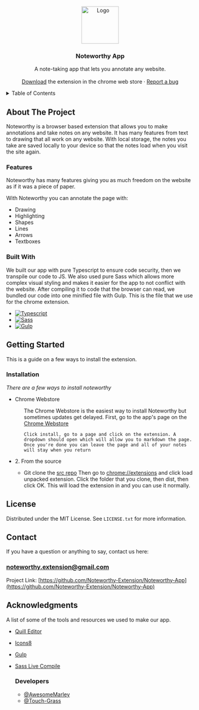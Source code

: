 <a name="readme-top"></a>

<!-- PROJECT LOGO -->
<br />
<div align="center">
  <a href="https://github.com/Noteworthy-Extension">
    <img src="https://res.cloudinary.com/dy1ztqqbk/image/upload/v1667020915/Noteworthy%20App/Noteworthy-Logo_p2w7om.png" alt="Logo" width="100" height="100">
  </a>

  <h3 align="center">Noteworthy App</h3>

  <p align="center">
    A note-taking app that lets you annotate any website.
    <br />
    <br />
    <a href="https://chrome.google.com/webstore/detail/noteworthy/ipgeapjcihgdkhoilllkfgkhailadfha">Download</a> the extension in the chrome web store
    ·
    <a href="https://github.com/Noteworthy-Extension/Noteworthy-App/issues">Report a bug</a>
  </p>
</div>

<!-- TABLE OF CONTENTS -->
<details>
  <summary>Table of Contents</summary>
  <ol>
    <li>
      <a href="#about-the-project">About The Project</a>
      <ul>
        <li><a href="#built-with">Built With</a></li>
      </ul>
    </li>
    <li>
      <a href="#getting-started">Getting Started</a>
      <ul>
        <li><a href="#installation">Installation</a></li>
      </ul>
    </li>
    <li><a href="#license">License</a></li>
    <li><a href="#contact">Contact</a></li>
    <li><a href="#acknowledgments">Acknowledgments</a></li>
  </ol>
</details>



<!-- ABOUT THE PROJECT -->
## About The Project

Noteworthy is a browser based extension that allows you to make annotations and take notes on any website. It has many features from text to drawing that all work on any website. With local storage, the notes you take are saved locally to your device so that the notes load when you visit the site again. 

### Features

Noteworthy has many features giving you as much freedom on the website as if it was a piece of paper. 

With Noteworthy you can annotate the page with:
* Drawing
* Highlighting
* Shapes
* Lines
* Arrows
* Textboxes

### Built With

We built our app with pure Typescript to ensure code security, then we transpile our code to JS. We also used pure Sass which allows more complex visual styling and makes it easier for the app to not conflict with the website. After compiling it to code that the browser can read, we bundled our code into one minified file with Gulp. This is the file that we use for the chrome extension.

* [![Typescript][Typescript]][Typescript-url]
* [![Sass][Sass]][Sass-url]
* [![Gulp][Gulp]][Gulp-url]

<!-- GETTING STARTED -->
## Getting Started

This is a guide on a few ways to install the extension.

### Installation

_There are a few ways to install noteworthy_
<ul>
  <li>Chrome Webstore</li>

  <ul>
    The Chrome Webstore is the easiest way to install Noteworthy but sometimes updates get delayed. First, go to the app's page on the
    <a href='https://chrome.google.com/webstore/detail/noteworthy/ipgeapjcihgdkhoilllkfgkhailadfha'>Chrome Webstore</a>

    Click install, go to a page and click on the extension. A dropdown should open which will allow you to markdown the page. Once you're done you can leave the page and all of your notes will stay when you return
  </ul>
  
  <li>2. From the source</li>

  <ul>
    <li>
      Git clone the <a href="https://github.com/Noteworthy-Extension/Noteworthy-Extension">src repo</a> Then go to <a href="chrome://extensions">chrome://extensions</a> and click load unpacked extension. Click the folder that you clone, then dist, then click OK. This will load the extension in and you can use it normally.
    </li>
  </ul>
</ul>

<!-- LICENSE -->
## License

Distributed under the MIT License. See `LICENSE.txt` for more information.

<!-- CONTACT -->
## Contact

If you have a question or anything to say, contact us here:

### noteworthy.extension@gmail.com

Project Link: [https://github.com/Noteworthy-Extension/Noteworthy-App](https://github.com/Noteworthy-Extension/Noteworthy-App)

<!-- ACKNOWLEDGMENTS -->
## Acknowledgments

A list of some of the tools and resources we used to make our app.

* [Quill Editor](https://quilljs.com/)
* [Icons8](https://icons8.com/)
* [Gulp](https://gulpjs.com/)
* [Sass Live Compile](https://marketplace.visualstudio.com/items?itemName=ritwickdey.live-sass)

  ### Developers
  * [@AwesomeMarley](https://github.com/AwesomeMarley)
  * [@Touch-Grass](https://github.com/Touch-Grass)

<!-- MARKDOWN LINKS & IMAGES -->
[Typescript]: https://res.cloudinary.com/dy1ztqqbk/image/upload/v1667021818/Noteworthy%20App/TypescriptLogo_80x80_p80gvb.png
[Typescript-url]: https://typescriptlang.org
[Sass]: https://res.cloudinary.com/dy1ztqqbk/image/upload/v1667022004/Noteworthy%20App/Sass_Logo_Color.svg_80x80_vakikj.png
[Sass-url]: https://sass-lang.com/
[Gulp-url]: https://gulpjs.com/
[Gulp]: https://res.cloudinary.com/dy1ztqqbk/image/upload/v1667178816/Noteworthy%20App/GulpLogoBetter_80x80_pdl2fk.png


